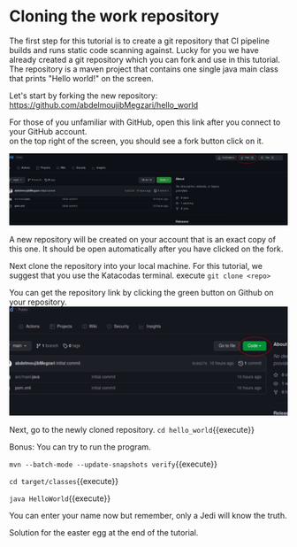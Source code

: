 # Cloning the work repository

The first step for this tutorial is to create a git repository that CI pipeline builds and runs static code scanning against.
Lucky for you we have already created a git repository which you can fork and use in this tutorial.  
The repository is a maven project that contains one single java main class that prints "Hello world!" on the screen.

Let's start by forking the new repository:  
https://github.com/abdelmoujibMegzari/hello_world

For those of you unfamiliar with GitHub, open this link after you connect to your GitHub account.  
on the top right of the screen, you should see a fork button click on it.

![fork](assets/fork.png)

A new repository will be created on your account that is an exact copy of this one. It should be open automatically after you have clicked on the fork.

Next clone the repository into your local machine. For this tutorial, we suggest that you use the Katacodas terminal.
execute `git clone <repo>`


You can get the repository link by clicking the green button on Github on your repository.
![clone](assets/code.png)


Next, go to the newly cloned repository.
`cd hello_world`{{execute}}

Bonus:
You can try to run the program.

`mvn --batch-mode --update-snapshots verify`{{execute}}

`cd target/classes`{{execute}}

`java HelloWorld`{{execute}}

You can enter your name now but remember, only a Jedi will know the truth.

Solution for the easter egg at the end of the tutorial.
